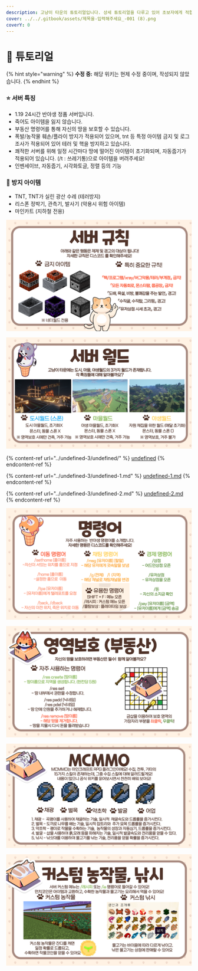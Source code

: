```yaml
---
description: 고냥이 타운의 튜토리얼입니다. 상세 튜토리얼을 다루고 있어 초보자에게 적합합니다.
cover: ../../.gitbook/assets/제목을-입력해주세요_-001 (8).png
coverY: 0
---
```


# 🌟 튜토리얼

{% hint style="warning" %}
**수정 중:** 해당 위키는 현제 수정 중이며, 작성되지 않았습니다.
{% endhint %}

### ⭐ 서버 특징&#x20;

* 1.19 24시간 반야생 정품 서버입니다.&#x20;
* 죽어도 아이템을 잃지 않습니다.
* 부동산 명령어를 통해 자신의 땅을 보호할 수 있습니다.&#x20;
* 폭발/농작물 훼손/플라이 방지가 적용되어 있으며, tnt 등 특정 아이템 금지 및 로그조사가 적용되어 있어 테러 및 핵을 방지하고 있습니다.&#x20;
* 쾌적한 서버를 위해 일정 시간마다 땅에 떨어진 아이템이 초기화되며, 자동줍기가 적용되어 있습니다. (/t : 쓰레기통)으로 아이템을 버려주세요!
* 인벤세이브, 자동줍기, 시각화토글, 정렬 등의 기능

### &#x20;🚫 방지 아이템

* TNT, TNT가 실린 광산 수레 (테러방지)
* 리스폰 정박기, 관측기, 발사기 (악용시 위험 아이템)
* 마인카트 (지하철 전용)&#x20;





![](<../../.gitbook/assets/005 (1).png>)

![](../../.gitbook/assets/006.png)

{% content-ref url="../undefined-3/undefined/" %}
[undefined](../undefined-3/undefined/)
{% endcontent-ref %}

{% content-ref url="../undefined-3/undefined-1.md" %}
[undefined-1.md](../undefined-3/undefined-1.md)
{% endcontent-ref %}

{% content-ref url="../undefined-3/undefined-2.md" %}
[undefined-2.md](../undefined-3/undefined-2.md)
{% endcontent-ref %}

![](../../.gitbook/assets/007.png)

![](<../../.gitbook/assets/008 (2).png>)

![](../../.gitbook/assets/009.png)

![](<../../.gitbook/assets/010 (1).png>)

